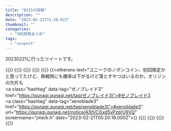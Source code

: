 ```yaml
---
title: "0221の投稿"
description: ""
date: "2023-02-21T15:28:02Z"
thumbnail: ""
categories:
  - "SNS投稿まとめ"
tags:
  - "snspost"
---
```

20230221に行ったツイートです。
<!--more-->
{{<othersns text="46話まで読んでてあとポイントで20話くらいは読めるけどまだまだあるか<br/>なら無理に読まなくていいな" url="https://qunagi.qunagi.net/notice/AStuG6CTXe3MHULo4e" screenname="jme/k.h" date="2023-02-21T10:01:07.000Z">}}
{{<othersns text="職場でフリーwifi拾えればいろいろ良くない方向に捗るけど、拾えないか" url="https://qunagi.qunagi.net/notice/AStlfBjhCJF56OmI76" screenname="jme/k.h" date="2023-02-21T08:24:48.000Z">}}
{{<othersns text="VRはviveのベースステーションが壊れたからどうするかなあ<br/>まあ動いても重かったりでそうやりたいことはないから別にいいんだけど<br/>普通のゲームをもっとVRのディスプレイでやりたいか？いや、でかく見えるだけで解像度とかフレームレートも下がるから微妙か<br/>VR専用ゲーじゃないとやっぱり活かしにくいな。美少女と触れ合う系と銃撃ったり弓射ったり系は他のデバイスには無い体験……<br/>撃つ系は最悪コントローラーとモニタでも近い体験はできる気がするな。触れ合う系はあの距離感はVRじゃないと無理だからそういうの<br/>バイオとかのホラーSTGはどうだろうな。普通にプレイしたのと比べて圧倒的な違いがあるのかどうか。試したことないからな。<br/>美少女の代わりにゾンビ（バイオ7 url=8のは正確にはゾンビじゃないけど面倒だからゾンビで）の顔が近くに来るのとか気持ち悪いオブジェクトが近いわけでしょう。まあ臨場感はあるか。<br/>でもなあ嫌なことは「これはゲーム」ってマインドセットして受け流せるように頑張っちゃうだろうから、近い存在だと思おうとするそういうゲームにはVRでの没入感って面だと勝てないよなあ。<br/>いや、別に勝たなくてもいいか。重要なのは自分がその辺の価値を考えて買ったりなんかしたりする基準を超えてるかどうかだけか" screenname="https://qunagi.qunagi.net/notice/ASth2cBgWCCE1tDkvI" date="jme/k.h">}}
{{<othersns text="いらいらして良くないな<br/>カルシウム不足？" url="https://qunagi.qunagi.net/notice/ASta9r3Kwr2mTuoyyu" screenname="jme/k.h" date="2023-02-21T06:15:53.000Z">}}
{{<othersns text="やっぱ工夫しなくてもとりあえずクリアまでは行けて、工夫するとダメージが跳ね上がるゼノブレイドシリーズはいいバランスしたゲームだよなあ。ファストトラベルに基本制限がないのもいい" url="https://qunagi.qunagi.net/notice/AStWgA6TFqY312R9jE" screenname="jme/k.h" date="2023-02-21T05:36:54.000Z">}}
{{<othersns text="ユニークのノポンコイン、初回限定かと思ってたけど、再戦時にも確率は下がるけど落とすやつはいるのか。オリジンの欠片も<br/><a class=\"hashtag\" data-tag=\"ゼノブレイド3\" href=\"https://qunagi.qunagi.net/tag/ゼノブレイド3\">#ゼノブレイド3</a><br/><a class=\"hashtag\" data-tag=\"xenoblade3\" href=\"https://qunagi.qunagi.net/tag/xenoblade3\">#xenoblade3</a>" url="https://qunagi.qunagi.net/notice/AStVCGxd5vPzdrU9VQ" screenname="jme/k.h" date="2023-02-21T05:20:18.000Z">}}
{{<othersns text="やっぱり多分自分の性格的にはグワシーやってるよりゼノブレイド3の装備揃える方が性に合うとは思うんだけど、それはそれとして新しいゲームもやらないといけないんだよな" url="https://qunagi.qunagi.net/notice/AStSvrdnGYC0ZWFtWy" screenname="jme/k.h" date="2023-02-21T04:54:55.000Z">}}
{{<othersns text="ローカストとローコスト、言葉遊びでなんかできそうだけど、すでにニャル子さんでやってるのを読んじゃってるから自分はもうそれを使うわけにはいかない" url="https://qunagi.qunagi.net/notice/AStO0jl7UxJBnuBcTQ" screenname="jme/k.h" date="2023-02-21T03:59:47.000Z">}}
{{<othersns text="発展途上の技術に金を出すのは必要だと思うけど、まだそれ1本に絞るほど確実性が無いようなものにオールインしていくのはなあ<br/>純粋にその技術を信じたり納得してのオールインとかじゃなくて、利権とか補助金のためなんだろうけど" url="https://qunagi.qunagi.net/notice/AStEO21ako6nZZMNoe" screenname="jme/k.h" date="2023-02-21T02:11:56.000Z">}}
{{<othersns text="人間関係を維持する力とか意識が弱い<br/>飽きたり面倒になって終わる" url="https://qunagi.qunagi.net/notice/ASt3Q97oE9VUg34dhg" screenname="jme/k.h" date="2023-02-21T00:09:04.000Z">}}
